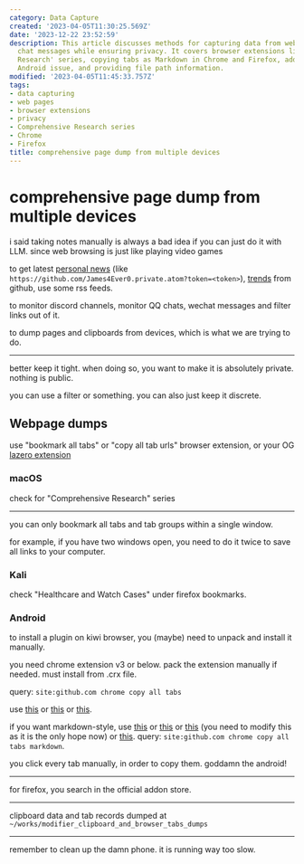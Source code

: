 ```yaml
---
category: Data Capture
created: '2023-04-05T11:30:25.569Z'
date: '2023-12-22 23:52:59'
description: This article discusses methods for capturing data from web pages and
  chat messages while ensuring privacy. It covers browser extensions like the 'Comprehensive
  Research' series, copying tabs as Markdown in Chrome and Firefox, addressing an
  Android issue, and providing file path information.
modified: '2023-04-05T11:45:33.757Z'
tags:
- data capturing
- web pages
- browser extensions
- privacy
- Comprehensive Research series
- Chrome
- Firefox
title: comprehensive page dump from multiple devices
---
```


# comprehensive page dump from multiple devices

i said taking notes manually is always a bad idea if you can just do it with LLM. since web browsing is just like playing video games

to get latest [personal news](https://blog.feeds.pub/github-rss.html) (like `https://github.com/James4Ever0.private.atom?token=<token>`), [trends](https://github.com/DIYgod/RSSHub) from github, use some rss feeds.

to monitor discord channels, monitor QQ chats, wechat messages and filter links out of it.

to dump pages and clipboards from devices, which is what we are trying to do.

----

better keep it tight. when doing so, you want to make it is absolutely private. nothing is public.

you can use a filter or something. you can also just keep it discrete.

## Webpage dumps

use "bookmark all tabs" or "copy all tab urls" browser extension, or your OG [lazero extension](https://gitee.com/x00e0d991e368/metalazero/tree/master/browser_plugin)

### macOS

check for "Comprehensive Research" series

----

you can only bookmark all tabs and tab groups within a single window.

for example, if you have two windows open, you need to do it twice to save all links to your computer.

### Kali

check "Healthcare and Watch Cases" under firefox bookmarks.

### Android

to install a plugin on kiwi browser, you (maybe) need to unpack and install it manually.

you need chrome extension v3 or below. pack the extension manually if needed. must install from .crx file.

query: `site:github.com chrome copy all tabs`

use [this](https://github.com/georgemandis/copy-open-tabs-urls) or [this](https://github.com/charlesbrandt/copy_all_tabs) or [this](https://github.com/teddywing/chrome-copy-urls-from-all-tabs).

if you want markdown-style, use [this](https://github.com/yorkxin/copy-as-markdown) or [this](https://github.com/JannesMeyer/TabAttack) or [this](https://github.com/tsushiy/copy-tabs-as-markdown) (you need to modify this as it is the only hope now) or [this](https://github.com/zaki-yama/copy-title-and-url-as-markdown). query: `site:github.com chrome copy all tabs markdown`.

you click every tab manually, in order to copy them. goddamn the android!

----

for firefox, you search in the official addon store.

----

clipboard data and tab records dumped at `~/works/modifier_clipboard_and_browser_tabs_dumps`

----

remember to clean up the damn phone. it is running way too slow.